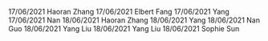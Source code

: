 17/06/2021 Haoran Zhang
17/06/2021 Elbert Fang
17/06/2021 Yang
17/06/2021 Nan
18/06/2021 Haoran Zhang
18/06/2021 Yang
18/06/2021 Nan Guo
18/06/2021 Yang Liu
18/06/2021 Yang Liu
18/06/2021 Sophie Sun
